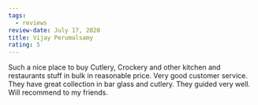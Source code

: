 ```yaml
---
tags:
  - reviews
review-date: July 17, 2020
title: Vijay Perumalsamy
rating: 5
---
```

Such a nice place to buy Cutlery, Crockery and other kitchen and restaurants stuff in bulk in reasonable price. Very good customer service. They have great collection in bar glass and cutlery. They guided very well. Will recommend to my friends.
